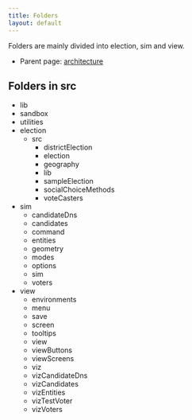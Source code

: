 ```yaml
---
title: Folders
layout: default
---
```


Folders are mainly divided into election, sim and view.

* Parent page: [architecture](architecture.md)

## Folders in src

* lib
* sandbox
* utilities
* election
  * src
    * districtElection
    * election
    * geography
    * lib
    * sampleElection
    * socialChoiceMethods
    * voteCasters
* sim
  * candidateDns
  * candidates
  * command
  * entities
  * geometry
  * modes
  * options
  * sim
  * voters
* view
  * environments
  * menu
  * save
  * screen
  * tooltips
  * view
  * viewButtons
  * viewScreens
  * viz
  * vizCandidateDns
  * vizCandidates
  * vizEntities
  * vizTestVoter
  * vizVoters
